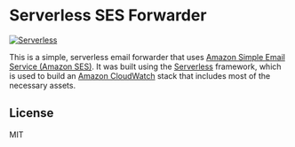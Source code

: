 Serverless SES Forwarder
========================

[![Serverless][ico-serverless]][link-serverless]

This is a simple, serverless email forwarder that uses [Amazon Simple Email Service (Amazon SES)][link-ses]. It was built using the [Serverless][link-serverless] framework, which is used to build an [Amazon CloudWatch][link-cloudwatch] stack that includes most of the necessary assets.





## License

MIT

[ico-serverless]: http://public.serverless.com/badges/v3.svg

[link-cloudwatch]: https://aws.amazon.com/cloudwatch/
[link-serverless]: http://www.serverless.com/
[link-ses]: https://aws.amazon.com/ses/
